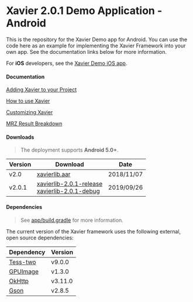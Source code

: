 # Xavier 2.0.1 Demo Application - Android
This is the repository for the Xavier Demo app for Android. You can use the code here as an example for implementing the Xavier Framework into your own app.
See the documentation links below for more information.

For **iOS** developers, see the [Xavier Demo iOS app](https://github.com/BlackSharkTech/xavier-demo-ios).

#### Documentation

[Adding Xavier to your Project](./documentation/adding_xavier_to_your_app.md)

[How to use Xavier](./documentation/how_to_use_xavier.md)

[Customizing Xavier](./documentation/customization.md)

[MRZ Result Breakdown](./documentation/result_data_breakdown.md)

#### Downloads
> The deployment supports **Android 5.0+**.

| Version | Download | Date |
|---------|----------|------|
| v2.0 | [xavierlib.aar](./downloads/v2.0/xavierlib.aar) | 2018/11/07 |
| v2.0.1 | [xavierlib-2.0.1-release](./downloads/v2.0.1/xavierlib-2.0.1-release.aar) <br> [xavierlib-2.0.1-debug](./downloads/v2.0.1/xavierlib-2.0.1-debug.aar) | 2019/09/26|

#### Dependencies
> See [app/build.gradle](./xavier-demo/app/build.gradle) for more information.

The current version of the Xavier framework uses the following external, open source dependencies:

| Dependency | Version |
|------------|---------|
| [Tess-two](https://github.com/rmtheis/tess-two) | v9.0.0 |
| [GPUImage](https://github.com/cats-oss/android-gpuimage) | v1.3.0 |
| [OkHttp](https://github.com/square/okhttp)   | v3.11.0|
| [Gson](https://github.com/google/gson)     | v2.8.5 |
